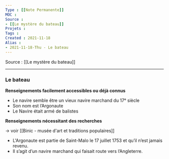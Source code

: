 ```yaml
---
Type : [[Note Permanente]]
MOC : 
Source : 
- [[Le mystère du bateau]]
Projets :
Tags : 
Created : 2021-11-18
Alias :
- 2021-11-18-Thu - Le bateau
---
```


Source : [[Le mystère du bateau]]

***

### Le bateau

**Renseignements facilement accessibles ou déjà connus**
- Le navire semble être un vieux navire marchand du 17ᵉ siècle
- Son nom est l’Argonaute
- Le Navire était armé de balistes

**Renseignements nécessitant des recherches**

→ voir [[Binic - musée d'art et traditions populaires]]

- L'Argonaute est partie de Saint-Malo le 17 juillet 1753 et qu’il n’est jamais revenu.
- Il s’agit d’un navire marchand qui faisait route vers l’Angleterre.
